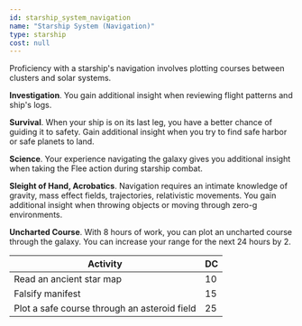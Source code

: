 ```yaml
---
id: starship_system_navigation
name: "Starship System (Navigation)"
type: starship
cost: null
---
```


Proficiency with a starship's navigation involves plotting courses between clusters and solar systems.

__Investigation__. You gain additional insight when reviewing flight patterns and ship's logs.

__Survival__. When your ship is on its last leg, you have a better chance of guiding it to safety. Gain additional
insight when you try to find safe harbor or safe planets to land.

__Science__. Your experience navigating the galaxy gives you additional insight when taking the Flee action during 
starship combat.

__Sleight of Hand, Acrobatics__. Navigation requires an intimate knowledge of gravity, mass effect fields, trajectories, relativistic movements.
You gain additional insight when throwing objects or moving through zero-g environments.  

__Uncharted Course__. With 8 hours of work, you can plot an uncharted course through the galaxy. You can increase
your range for the next 24 hours by 2.

Activity | DC
--- | ---
Read an ancient star map | 10
Falsify manifest | 15
Plot a safe course through an asteroid field | 25
